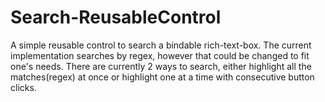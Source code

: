 # Search-ReusableControl
A simple reusable control to search a bindable rich-text-box.
The current implementation searches by regex, however that could be changed to fit one's needs.
There are currently 2 ways to search, either highlight all the matches(regex) at once or highlight one at a time with consecutive button clicks.
